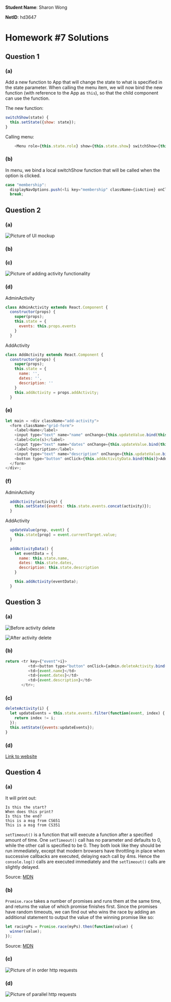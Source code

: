 **Student Name**:  Sharon Wong

**NetID**: hd3647

# Homework #7 Solutions

## Question 1

### (a)

Add a new function to App that will change the state to what is specified in the state parameter. When calling the menu item, we will now bind the new function (with reference to the App as `this`), so that the child component can use the function.

The new function:
```javascript
switchShow(state) {
  this.setState({show: state});
}

```

Calling menu:
```javascript
    <Menu role={this.state.role} show={this.state.show} switchShow={this.switchShow.bind(this)}/>
```

### (b)

In menu, we bind a local switchShow function that will be called when the option is clicked.

```javascript
case "membership":
  displayNavOptions.push(<li key="membership" className={isActive} onClick={menu.switchShow.bind(menu, 'membership')}><a>Sign Up</a></li>);
  break;
```

## Question 2

### (a)

![Picture of UI mockup](images/2a.png)

### (b)

### (c)

![Picture of adding activity functionality](images/2c.png)

### (d)

AdminActivity
```javascript
class AdminActivity extends React.Component {
  constructor(props) {
    super(props);
    this.state = {
      events: this.props.events
    }
  }
```

AddActivity
```javascript
class AddActivity extends React.Component {
  constructor(props) {
    super(props);
    this.state = {
      name: '',
      dates: '',
      description: ''
    }
    this.addActivity = props.addActivity;
  }
```

### (e)

```javascript
let main = <div className="add-activity">
  <form className="grid-form">
    <label>Name</label>
    <input type="text" name="name" onChange={this.updateValue.bind(this, 'name')} />
    <label>Date(s)</label>
    <input type="text" name="dates" onChange={this.updateValue.bind(this, 'dates')} />
    <label>Description</label>
    <input type="text" name="description" onChange={this.updateValue.bind(this, 'description')} />
    <button type="button" onClick={this.addActivityData.bind(this)}>Add</button>
  </form>
</div>;

```

### (f)

AdminActivity
```javascript
  addActivity(activity) {
    this.setState({events: this.state.events.concat(activity)});
  }
```

AddActivity
```javascript
  updateValue(prop, event) {
    this.state[prop] = event.currentTarget.value;
  }

  addActivityData() {
    let eventData = {
      name: this.state.name,
      dates: this.state.dates,
      description: this.state.description
    }

    this.addActivity(eventData);
  }
```

## Question 3

### (a)

![Before activity delete](images/3a1.png)

![After activity delete](images/3a2.png)

### (b)

```javascript
return <tr key={"event"+i}>
          <td><button type="button" onClick={admin.deleteActivity.bind(admin, i)}>Delete</button></td>
          <td>{event.name}</td>
          <td>{event.dates}</td>
          <td>{event.description}</td>
       </tr>;
```

### (c)

```javascript
deleteActivity(i) {
  let updateEvents = this.state.events.filter(function(event, index) {
    return index != i;
  });
  this.setState({events:updateEvents});
}

```

### (d)

[Link to website](http://csweb01.csueastbay.edu/~hd3647/clubReact_hw7/)

## Question 4

### (a)

It will print out:
```
Is this the start?
When does this print?
Is this the end?
this is a msg from CS651
This is a msg from CS351
```
`setTimeout()` is a function that will execute a function after a specified amount of time. One `setTimeout()` call has no parameter and defaults to 0, while the other call is specified to be 0. They both look like they should be run immediately, except that modern browsers have throttling in place when successive callbacks are executed, delaying each call by 4ms. Hence the `console.log()` calls are executed immediately and the `setTimeout()` calls are slightly delayed.

Source: [MDN](https://developer.mozilla.org/en-US/docs/Web/API/WindowOrWorkerGlobalScope/setTimeout)

### (b)

`Promise.race` takes a number of promises and runs them at the same time, and returns the value of which promise finishes first. Since the promises have random timeouts, we can find out who wins the race by adding an additional statement to output the value of the winning promise like so:

```javascript
let racingPs = Promise.race(myPs).then(function(value) {
  winner(value);
});
```

Source: [MDN](https://developer.mozilla.org/en-US/docs/Web/JavaScript/Reference/Global_Objects/Promise/race)

### (c)

![Picture of in order http requests](images/4c.png)

### (d)

![Picture of parallel http requests](images/4d.png)
